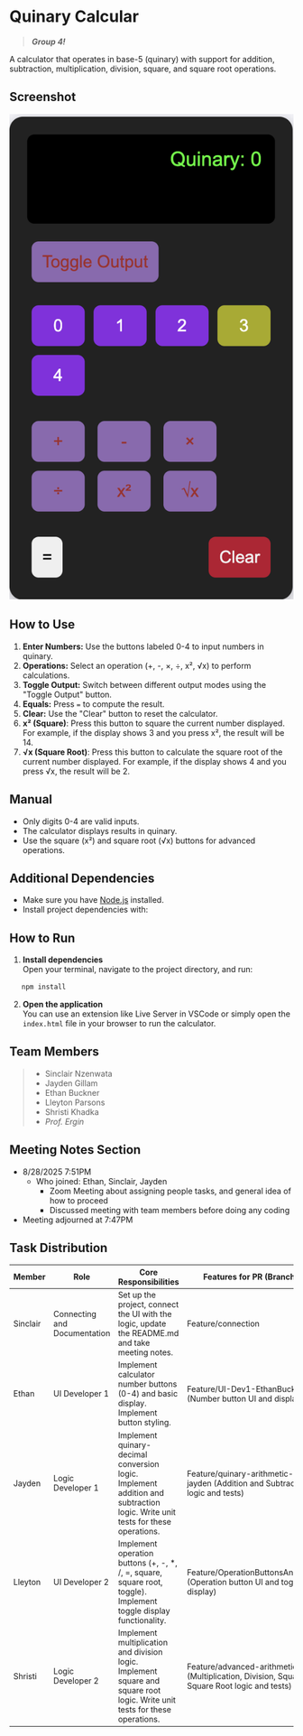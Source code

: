 # Quinary Calcular
> ***Group 4!***

A calculator that operates in base-5 (quinary) with support for addition, subtraction, multiplication, division, square, and square root operations.

## Screenshot

![Calculator Screenshot](images/calculator_screenshot.png)

## How to Use

1. **Enter Numbers:** Use the buttons labeled 0-4 to input numbers in quinary.
2. **Operations:** Select an operation (+, -, ×, ÷, x², √x) to perform calculations.
3. **Toggle Output:** Switch between different output modes using the "Toggle Output" button.
4. **Equals:** Press `=` to compute the result.
5. **Clear:** Use the "Clear" button to reset the calculator.
6. **x² (Square)**: Press this button to square the current number displayed. For example, if the display shows 3 and you press x², the result will be 14.
7. **√x (Square Root)**: Press this button to calculate the square root of the current number displayed. For example, if the display shows 4 and you press √x, the result will be 2.

## Manual

- Only digits 0-4 are valid inputs.
- The calculator displays results in quinary.
- Use the square (x²) and square root (√x) buttons for advanced operations.

## Additional Dependencies

- Make sure you have [Node.js](https://nodejs.org/) installed.
- Install project dependencies with:

## How to Run

1. **Install dependencies**  
   Open your terminal, navigate to the project directory, and run:
```bash
   npm install
   ```

2. **Open the application**  
   You can use an extension like Live Server in VSCode or simply open the `index.html` file in your browser to run the calculator.



## Team Members
> - Sinclair Nzenwata
> - Jayden Gillam
> - Ethan Buckner
> - Lleyton Parsons
> - Shristi Khadka
> - *Prof. Ergin*



## Meeting Notes Section
- 8/28/2025 7:51PM
  - Who joined: Ethan, Sinclair, Jayden
    - Zoom Meeting about assigning people tasks, and general idea of how to proceed
    - Discussed meeting with team members before doing any coding
- Meeting adjourned at 7:47PM

## Task Distribution

| Member    | Role                        | Core Responsibilities                                                                 | Features for PR (Branches)                                                                        |
|-----------|-----------------------------|--------------------------------------------------------------------------------------|---------------------------------------------------------------------------------------------------|
| Sinclair  | Connecting and Documentation| Set up the project, connect the UI with the logic, update the README.md and take meeting notes. | Feature/connection                                                                                |
| Ethan     | UI Developer 1              | Implement calculator number buttons (0-4) and basic display. Implement button styling. | Feature/UI-Dev1-EthanBuckner (Number button UI and display field)                                 |
| Jayden    | Logic Developer 1           | Implement quinary-decimal conversion logic. Implement addition and subtraction logic. Write unit tests for these operations. | Feature/quinary-arithmetic-logic-jayden (Addition and Subtraction logic and tests)                |
| Lleyton   | UI Developer 2              | Implement operation buttons (+, -, *, /, =, square, square root, toggle). Implement toggle display functionality. | Feature/OperationButtonsAndToggle (Operation button UI and toggle display)                        |
| Shristi   | Logic Developer 2           | Implement multiplication and division logic. Implement square and square root logic. Write unit tests for these operations. | Feature/advanced-arithmetic-logic (Multiplication, Division, Square, Square Root logic and tests) |

